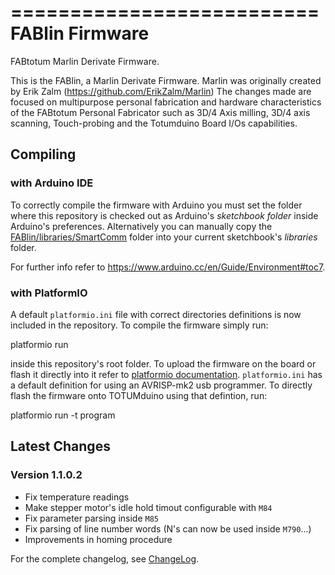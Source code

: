 ==========================
FABlin Firmware
==========================
FABtotum Marlin Derivate Firmware.

This is the FABlin, a Marlin Derivate Firmware. Marlin was originally
created by Erik Zalm (https://github.com/ErikZalm/Marlin) The changes
made are focused on multipurpose personal fabrication and hardware
characteristics of the FABtotum Personal Fabricator such as 3D/4 Axis
milling, 3D/4 axis scanning, Touch-probing and the Totumduino Board
I/Os capabilities.


Compiling
---------

### with Arduino IDE

To correctly compile the firmware with Arduino you must set the folder
where this repository is checked out as Arduino's *sketchbook folder*
inside Arduino's preferences. Alternatively you can manually copy the
[FABlin/libraries/SmartComm](libraries/SmartComm) folder into your
current sketchbook's *libraries* folder.

For further info refer to
https://www.arduino.cc/en/Guide/Environment#toc7.


### with PlatformIO

A default `platformio.ini` file with correct directories definitions is
now included in the repository. To compile the firmware simply run:

  platformio run

inside this repository's root folder. To upload the firmware on the board
or flash it directly into it refer to
[platformio documentation](http://docs.platformio.org/en/stable/userguide/cmd_run.html).
`platformio.ini` has a default definition for using an AVRISP-mk2 usb
programmer. To directly flash the firmware onto TOTUMduino using that
defintion, run:

  platformio run -t program


Latest Changes
--------------

### Version 1.1.0.2

- Fix temperature readings
- Make stepper motor's idle hold timout configurable with `M84`
- Fix parameter parsing inside `M85`
- Fix parsing of line number words (N's can now be used inside `M790`...)
- Improvements in homing procedure


For the complete changelog, see [ChangeLog](ChangeLog.txt).
